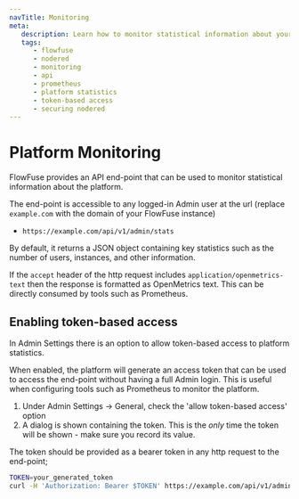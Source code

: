 ```yaml
---
navTitle: Monitoring
meta:
   description: Learn how to monitor statistical information about your FlowFuse platform using the API endpoint.
   tags:
      - flowfuse
      - nodered
      - monitoring
      - api
      - prometheus
      - platform statistics
      - token-based access
      - securing nodered
---
```


# Platform Monitoring

FlowFuse provides an API end-point that can be used to monitor statistical
information about the platform.

The end-point is accessible to any logged-in Admin user at the url (replace `example.com`
with the domain of your FlowFuse instance)

 - `https://example.com/api/v1/admin/stats`

By default, it returns a JSON object containing key statistics such as the number
of users, instances, and other information.

If the `accept` header of the http request includes `application/openmetrics-text`
then the response is formatted as OpenMetrics text. This can be directly consumed
by tools such as Prometheus.


## Enabling token-based access

In Admin Settings there is an option to allow token-based access to platform statistics.

When enabled, the platform will generate an access token that can be used to access
the end-point without having a full Admin login. This is useful when configuring
tools such as Prometheus to monitor the platform.

1. Under Admin Settings -> General, check the 'allow token-based access' option
2. A dialog is shown containing the token. This is the *only* time the token
   will be shown - make sure you record its value.

The token should be provided as a bearer token in any http request to the end-point;

```bash
TOKEN=your_generated_token
curl -H 'Authorization: Bearer $TOKEN' https://example.com/api/v1/admin/stats
```


